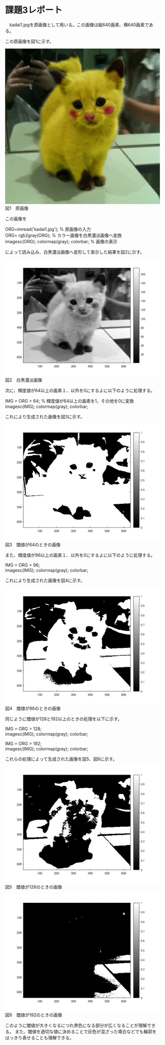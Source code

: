 # 課題3レポート

　kadai1.jpgを原画像として用いる。この画像は縦640画素、横640画素である。

この原画像を図1に示す。

![原画像](https://github.com/taigakojima/gazosyorikogakukadai/blob/master/gazousyori/kadai1.jpg?raw=true)  
図1　原画像

この画像を

ORG=imread('kadai1.jpg'); % 原画像の入力  
ORG= rgb2gray(ORG); % カラー画像を白黒濃淡画像へ変換  
imagesc(ORG); colormap(gray); colorbar; % 画像の表示

によって読み込み、白黒濃淡画像へ変形して表示した結果を図2に示す。

![原画像](https://github.com/taigakojima/gazosyorikogakukadai/blob/master/gazousyori/kadai3_1.jpg?raw=true)  
図2　白黒濃淡画像

次に、輝度値が64以上の画素１、以外を0にするよに以下のように処理する。

IMG = ORG > 64; % 輝度値が64以上の画素を1，その他を0に変換  
imagesc(IMG); colormap(gray); colorbar;

これにより生成された画像を図3に示す。

![原画像](https://github.com/taigakojima/gazosyorikogakukadai/blob/master/gazousyori/kadai3_2.jpg?raw=true)  
図3　閾値が64のときの画像

また、輝度値が96以上の画素１、以外を0にするよに以下のように処理する。

IMG = ORG > 96;  
imagesc(IMG); colormap(gray); colorbar;

これにより生成された画像を図4に示す。

![原画像](https://github.com/taigakojima/gazosyorikogakukadai/blob/master/gazousyori/kadai3_3.jpg?raw=true)  
図4　閾値が96のときの画像

同じように閾値が128と192以上のときの処理を以下に示す。

IMG = ORG > 128;  
imagesc(IMG); colormap(gray); colorbar;

IMG = ORG > 192;  
imagesc(IMG); colormap(gray); colorbar;

これらの処理によって生成された画像を図5、図6に示す。

![原画像](https://github.com/taigakojima/gazosyorikogakukadai/blob/master/gazousyori/kadai3_4.jpg?raw=true)  
図5　閾値が128のときの画像

![原画像](https://github.com/taigakojima/gazosyorikogakukadai/blob/master/gazousyori/kadai3_5.jpg?raw=true)  
図6　閾値が192のときの画像

このように閾値が大きくなるにつれ黒色になる部分が広くなることが理解できる。
また、閾値を適切な値に決めることで灰色が混ざった場合などでも輪郭をはっきり表せることも理解できる。
